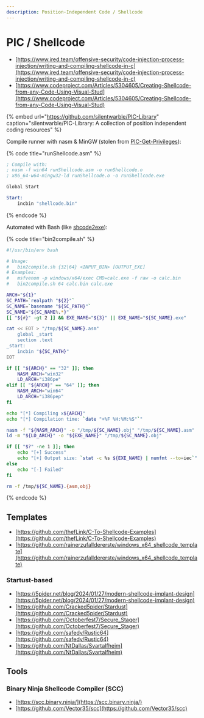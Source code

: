 ```yaml
---
description: Position-Independent Code / Shellcode
---
```


# PIC / Shellcode

- [https://www.ired.team/offensive-security/code-injection-process-injection/writing-and-compiling-shellcode-in-c](https://www.ired.team/offensive-security/code-injection-process-injection/writing-and-compiling-shellcode-in-c)
- [https://www.codeproject.com/Articles/5304605/Creating-Shellcode-from-any-Code-Using-Visual-Stud](https://www.codeproject.com/Articles/5304605/Creating-Shellcode-from-any-Code-Using-Visual-Stud)

{% embed url="https://github.com/silentwarble/PIC-Library" caption="silentwarble/PIC-Library: A collection of position independent coding resources" %}

Compile runner with nasm & MinGW (stolen from [PIC-Get-Privileges](https://github.com/paranoidninja/PIC-Get-Privileges/blob/main/runshellcode.asm)):

{% code title="runShellcode.asm" %}
```asm
; Compile with:
; nasm -f win64 runShellcode.asm -o runShellcode.o
; x86_64-w64-mingw32-ld runShellcode.o -o runShellcode.exe

Global Start

Start:
    incbin "shellcode.bin"
```
{% endcode %}

Automated with Bash (like [shcode2exe](https://github.com/accidentalrebel/shcode2exe)):

{% code title="bin2compile.sh" %}
```bash
#!/usr/bin/env bash

# Usage:
#   bin2compile.sh {32|64} <INPUT_BIN> [OUTPUT_EXE]
# Examples:
#   msfvenom -p windows/x64/exec CMD=calc.exe -f raw -o calc.bin
#   bin2compile.sh 64 calc.bin calc.exe

ARCH="${1}"
SC_PATH=`realpath "${2}"`
SC_NAME=`basename "${SC_PATH}"`
SC_NAME="${SC_NAME%.*}"
[[ "${#}" -gt 2 ]] && EXE_NAME="${3}" || EXE_NAME="${SC_NAME}.exe"

cat << EOT > "/tmp/${SC_NAME}.asm"
    global _start
    section .text
_start:
    incbin "${SC_PATH}"
EOT

if [[ "${ARCH}" == "32" ]]; then
    NASM_ARCH="win32"
    LD_ARCH="i386pe"
elif [[ "${ARCH}" == "64" ]]; then
    NASM_ARCH="win64"
    LD_ARCH="i386pep"
fi

echo "[*] Compiling x${ARCH}"
echo "[*] Compilation time: `date "+%F %H:%M:%S"`"

nasm -f "${NASM_ARCH}" -o "/tmp/${SC_NAME}.obj" "/tmp/${SC_NAME}.asm"
ld -m "${LD_ARCH}" -o "${EXE_NAME}" "/tmp/${SC_NAME}.obj"

if [[ "$?" -ne 1 ]]; then
    echo "[+] Success"
    echo "[+] Output size: `stat -c %s ${EXE_NAME} | numfmt --to=iec`"
else
    echo "[-] Failed"
fi

rm -f /tmp/${SC_NAME}.{asm,obj}
```
{% endcode %}




## Templates

- [https://github.com/thefLink/C-To-Shellcode-Examples](https://github.com/thefLink/C-To-Shellcode-Examples)
- [https://github.com/rainerzufalldererste/windows_x64_shellcode_template](https://github.com/rainerzufalldererste/windows_x64_shellcode_template)



### Startust-based

- [https://5pider.net/blog/2024/01/27/modern-shellcode-implant-design](https://5pider.net/blog/2024/01/27/modern-shellcode-implant-design)
- [https://github.com/Cracked5pider/Stardust](https://github.com/Cracked5pider/Stardust)
- [https://github.com/Octoberfest7/Secure_Stager](https://github.com/Octoberfest7/Secure_Stager)
- [https://github.com/safedv/Rustic64](https://github.com/safedv/Rustic64)
- [https://github.com/NtDallas/Svartalfheim](https://github.com/NtDallas/Svartalfheim)




## Tools



### Binary Ninja Shellcode Compiler (SCC)

- [https://scc.binary.ninja/](https://scc.binary.ninja/)
- [https://github.com/Vector35/scc](https://github.com/Vector35/scc)
